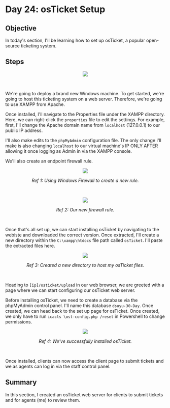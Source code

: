 # Day 24: osTicket Setup
## Objective
In today's section, I'll be learning how to set up osTicket, a popular open-source ticketing system. 

## Steps

<p align="center"><img src="https://upload.wikimedia.org/wikipedia/commons/thumb/0/03/Xampp_logo.svg/402px-Xampp_logo.svg.png"></p>
<br>

We're going to deploy a brand new Windows machine. To get started, we're going to host this ticketing system on a web server. Therefore, we're going to use XAMPP from Apache.

Once installed, I'll navigate to the Properties file under the XAMPP directory. Here, we can right-click the `properties` file to edit the settings. For example, first, I'll change the Apache domain name from `localhost` (127.0.0.1) to our public IP address.

I'll also make edits to the `phpMyAdmin` configuration file. The only change I'll make is also changing `localhost` to our virtual machine's IP ONLY AFTER allowing it once logging as Admin in via the XAMPP console.

We'll also create an endpoint firewall rule.

<p align="center"><img src="https://i.imgur.com/Lai4tFh.png"></p>
<p align="center"><i>Ref 1: Using Windows Firewall to create a new rule.</i></p>
<br>

<p align="center"><img src="https://i.imgur.com/cZYDoRe.png"></p>
<p align="center"><i>Ref 2: Our new firewall rule.</i></p>
<br>

Once that's all set up, we can start installing osTicket by navigating to the webiste and downloaded the correct version. Once extracted, I'll create a new directory within the `C:\xampp\htdocs` file path called `osTicket`. I'll paste the extracted files here.

<p align="center"><img src="https://i.imgur.com/VN6Csb3.png"></p>
<p align="center"><i>Ref 3: Created a new directory to host my osTicket files.</i></p>
<br>

Heading to `[ip]/osticket/upload` in our web browser, we are greeted with a page where we can start configuring our osTicket web server.

Before installing osTicket, we need to create a database via the phpMyAdmin control panel. I'll name this database `dsuyu-30-Day`. Once created, we can head back to the set up page for osTicket. Once created, we only have to run `icacls \ost-config.php /reset` in Powershell to change permissions. 

<p align="center"><img src="https://i.imgur.com/RE9V9DF.png"></p>
<p align="center"><i>Ref 4: We've successfully installed osTicket.</i></p>
<br>

Once installed, clients can now access the client page to submit tickets and we as agents can log in via the staff control panel. 

## Summary
In this section, I created an osTicket web server for clients to submit tickets and for agents (me) to review them. 
